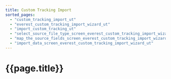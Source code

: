 ```yaml
---
title: Custom Tracking Import
sorted_pages:
  - "custom_tracking_import_ut"
  - "everest_custom_tracking_import_wizard_ut"
  - "import_custom_tracking_ut"
  - "select_source_file_type_screen_everest_custom_tracking_import_wizard_ut"
  - "map_the_source_fields_screen_everest_custom_tracking_import_wizard_ut"
  - "import_data_screen_everest_custom_tracking_import_wizard_ut"
---
```

# {{page.title}}
